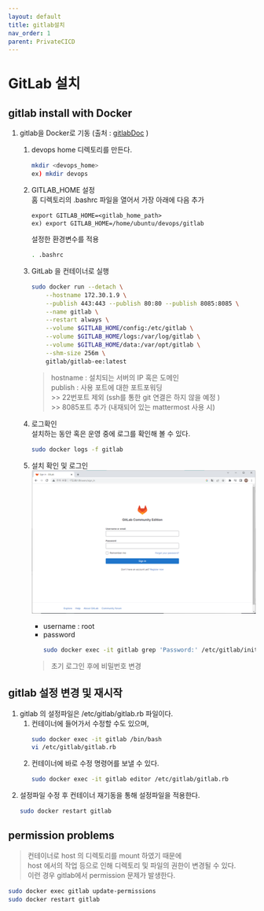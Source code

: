 ```yaml
---
layout: default
title: gitlab설치
nav_order: 1
parent: PrivateCICD
---
```


# GitLab 설치   

## gitlab install with Docker

1. gitlab을 Docker로 기동 (출처 : [gitlabDoc][gitlab doc docker]  )

   [gitlab doc docker]: https://docs.gitlab.com/ee/install/docker.html "Gitlab Docker"   

    1. devops home 디렉토리를 만든다. 
        ```sh
        mkdir <devops_home>
        ex) mkdir devops
        ``` 
    2. GITLAB_HOME 설정   
        홈 디렉토리의 .bashrc 파일을 열어서 가장 아래에 다음 추가   
        ```
        export GITLAB_HOME=<gitlab_home_path>
        ex) export GITLAB_HOME=/home/ubuntu/devops/gitlab
        ```
        

        설정한 환경변수를 적용   
        ```sh
        . .bashrc
        ```

    3. GitLab 을 컨테이너로 실행   
        ```sh
        sudo docker run --detach \
            --hostname 172.30.1.9 \
            --publish 443:443 --publish 80:80 --publish 8085:8085 \
            --name gitlab \
            --restart always \
            --volume $GITLAB_HOME/config:/etc/gitlab \
            --volume $GITLAB_HOME/logs:/var/log/gitlab \
            --volume $GITLAB_HOME/data:/var/opt/gitlab \
            --shm-size 256m \
            gitlab/gitlab-ee:latest
        ```
        > hostname : 설치되는 서버의 IP 혹은 도메인   
        > publish : 사용 포트에 대한 포트포워딩   
            >> 22번포트 제외 (ssh를 통한 git 연결은 하지 않을 예정 )   
            >> 8085포트 추가 (내재되어 있는 mattermost 사용 시)

    4. 로그확인   
        설치하는 동안 혹은 운영 중에 로그를 확인해 볼 수 있다.    
        ```sh
        sudo docker logs -f gitlab
        ```

    5. 설치 확인 및 로그인   
        ![gitlab 설치](../image/PrivateCICD/gitlab1.png)   

        * username : root
        * password
            ```sh
            sudo docker exec -it gitlab grep 'Password:' /etc/gitlab/initial_root_password
            ```
        
        > 초기 로그인 후에 비밀번호 변경   

## gitlab 설정 변경 및 재시작   
1. gitlab 의 설정파일은 /etc/gitlab/gitlab.rb 파일이다.   
    1. 컨테이너에 들어가서 수정할 수도 있으며, 
        ```sh
        sudo docker exec -it gitlab /bin/bash
        vi /etc/gitlab/gitlab.rb
        ```
    2. 컨테이너에 바로 수정 명령어를 보낼 수 있다. 
        ```sh
        sudo docker exec -it gitlab editor /etc/gitlab/gitlab.rb
        ```
2. 설정파일 수정 후 컨테이너 재기동을 통해 설정파일을 적용한다.   
    ```sh
    sudo docker restart gitlab
    ```


## permission problems   
> 컨테이너로 host 의 디렉토리를 mount 하였기 때문에   
> host 에서의 작업 등으로 인해 디렉토리 및 파일의 권한이 변경될 수 있다.    
> 이런 경우 gitlab에서 permission 문제가 발생한다.    

```sh
sudo docker exec gitlab update-permissions
sudo docker restart gitlab
```